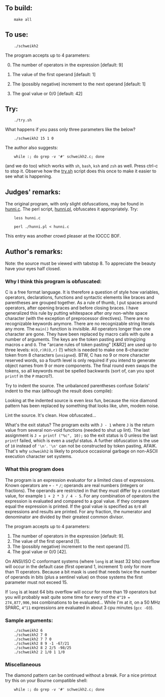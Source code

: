 ## To build:

``` <!---sh-->
    make all
```


## To use:

``` <!---sh-->
    ./schweikh2
```

The program accepts up to 4 parameters:

0. The number of operators in the expression [default: 9]

1. The value of the first operand [default: 1]

2. The (possibly negative) increment to the next operand [default: 1]

3. The goal value or 0/0 [default: 42]


## Try:

``` <!---sh-->
    ./try.sh
```

What happens if you pass only three parameters like the below?

``` <!---sh-->
    ./schweikh2 15 1 0
```

The author also suggests:

``` <!---sh-->
    while :; do grep -v '#' schweikh2.c; done
```

(and we do too) which works with `sh`, `bash`, `ksh` and `zsh` as well. Press
ctrl-c to stop it. Observe how the [try.sh](try.sh) script does this once to
make it easier to see what is happening.


## Judges' remarks:

The original program, with only slight obfuscations, may be found
in [hunni.c](hunni.c). The perl script, [hunni.pl](hunni.pl), obfuscates it
appropriately. Try:

``` <!---sh-->
    less hunni.c

    perl ./hunni.pl < hunni.c
```

This entry was another crowd pleaser at the IOCCC BOF.


## Author's remarks:

Note: the source must be viewed with tabstop 8. To appreciate the
beauty have your eyes half closed.


### Why I think this program is obfuscated:

C is a free format language. It is therefore a question of style how
variables, operators, declarations, functions and syntactic elements
like braces and parentheses are grouped together. As a rule of thumb,
I put spaces around operators, after opening braces and before closing
braces. I have generalized this rule by putting whitespace after *any*
non-white space character (with the exception of preprocessor directives).
There are no recognizable keywords anymore. There are no recognizable
string literals any more. The `main()` function is invisible. All operators
longer than one character are gone. They have been replaced by macro
calls with quite a number of arguments. The keys are the token pasting
and stringizing macros `e` and `O`. The "arcane rules of token pasting"
[K&R2] are used up to three levels: `H(O,r)R(O,r)` (!) which is needed to make
one 8-character token from 8 characters (`unsigned`). BTW, C has no 9 or
more character reserved words, so a fourth level is only required if
you intend to generate object names from 9 or more components. The final
round even swaps the tokens, so all keywords must be spelled backwards
(sort of, can you spot `printf` in the `P` macro?).

Try to indent the source. The unbalanced parentheses confuse Solaris'
indent to the max (although the result does compile):

Looking at the indented source is even *less* fun, because the nice
diamond pattern has been replaced by something that looks like, uhm,
modem noise.

Lint the source. It's clean. How obfuscated...

What's the exit status? The program exits with `J - 1` where `J` is the
return value from several non-void functions (needed to shut up
lint). The last assignment is `J = printf ("%c", 10);` so the exit
status is 0 unless the last `printf` failed, which is even a *useful*
status. A further obfuscation is the use of `10` instead of `'\n'`.
`'\n'` can not be constructed by token pasting, AFAIK. That's why `schweikh2`
is likely to produce occasional garbage on non-ASCII execution character
set systems.


### What this program does

The program is an expression evaluator for a limited class of expressions. Known
operators are `+` `-` `*` `/`; operands are real numbers (integers or
fractions). The operands are restricted in that they must differ by a constant
value, for example `1 + 2 * 3 / 4 - 5`. For any combination of operators the
expression is evaluated and compared to a goal value. If they compare equal the
expression is printed. If the goal value is specified as `0/0` all expressions
and results are printed. For any fraction, the numerator and denominator are
divided by their greatest common divisor.

The program accepts up to 4 parameters:

1. The number of operators in the expression [default: 9].
2. The value of the first operand [1].
3. The (possibly negative) increment to the next operand [1].
4. The goal value or 0/0 [42].

On ANSI/ISO C conformant systems (where `long` is at least 32 bits)
overflow will occur in the default case (first operand 1, increment 1)
only for more than 11 operators. Because a bit mask is used that needs
twice the number of operands in bits (plus a sentinel value) on those
systems the first parameter must not exceed 15.

If `long` is at least 64 bits overflow will occur for more than 19
operators but you will probably wait quite some time for every of the
`4^19 = 274,877,906,944` combinations to be evaluated... While I'm at it,
on a 50 MHz SPARC, `4^11` expressions are evaluated in about 3 cpu
minutes (`gcc -O3`).

### Sample arguments:

``` <!---sh-->
    ./schweikh2 6
    ./schweikh2 7 0
    ./schweikh2 7 7 0
    ./schweikh2 8 9 -1 -67/21
    ./schweikh2 8 2 2/5 -98/25
    ./schweikh2 2 1/0 1 1/0
```

### Miscellaneous

The diamond pattern can be continued without a break.
For a nice printout try this on your Bourne compatible shell:

``` <!---sh-->
    while :; do grep -v '#' schweikh2.c; done
```


<!--

    Copyright © 1984-2024 by Landon Curt Noll. All Rights Reserved.

    You are free to share and adapt this file under the terms of this license:

	Creative Commons Attribution-ShareAlike 4.0 International (CC BY-SA 4.0)

    For more information, see:

	https://creativecommons.org/licenses/by-sa/4.0/

-->
